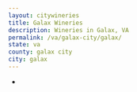 ```yaml
---
layout: citywineries
title: Galax Wineries
description: Wineries in Galax, VA
permalink: /va/galax-city/galax/
state: va
county: galax city
city: galax
---
```

-
